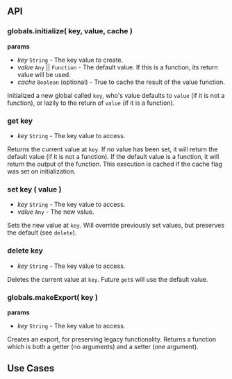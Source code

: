 ## API

### globals.initialize( key, value, cache )
__params__
- _key_ `String` - The key value to create.
- _value_ `Any` || `Function` - The default value. If this is a function, its return value will be used.
- _cache_ `Boolean` (optional) - True to cache the result of the value function.

Initialized a new global called `key`, who's value defaults to `value` (if it is not a function), or lazily to the return of `value` (if it is a function).

### get key
- _key_ `String` - The key value to access.

Returns the current value at `key`. If no value has been set, it will return the default value (if it is not a function). If the default value is a function, it will return the output of the function. This execution is cached if the cache flag was set on initialization.

### set key ( value )
- _key_ `String` - The key value to access.
- _value_ `Any` - The new value.

Sets the new value at `key`. Will override previously set values, but preserves the default (see `delete`).

### delete key
- _key_ `String` - The key value to access.

Deletes the current value at `key`. Future `get`s will use the default value.

### globals.makeExport( key )
__params__
- _key_ `String` - The key value to access.

Creates an export, for preserving legacy functionality. Returns a function which is both a getter (no arguments) and a setter (one argument).

## Use Cases
